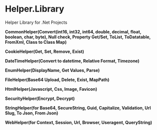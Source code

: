 # Helper.Library

Helper Library for .Net Projects

__CommonHelper(Convert(int16, int32, int64, double, decimal, float, boolean, char, byte), Null check, Property Get/Set, ToList, ToDatatable, FromXml, Class to Class Map)__

__CookieHelper(Get, Set, Remove, Exist)__

__DateTimeHelper(Convert to datetime, Relative Format, Timezone)__

__EnumHelper(DisplayName, Get Values, Parse)__

__FileHelper(Base64 Upload, Delete, Exist, MapPath)__

__HtmlHelper(Javascript, Css, Image, Favicon)__

__SecurityHelper(Encrypt, Decrypt)__

__StringHelper(for Base64, SecureString, Guid, Capitalize, Validation, Url Slug, To Json, From Json)__

__WebHelper(for Context, Session, Url, Browser, Useragent, QueryString)__
